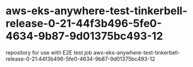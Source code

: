 # aws-eks-anywhere-test-tinkerbell-release-0-21-44f3b496-5fe0-4634-9b87-9d01375bc493-12
repository for use with E2E test job aws-eks-anywhere-test-tinkerbell-release-0-21:44f3b496-5fe0-4634-9b87-9d01375bc493-12

